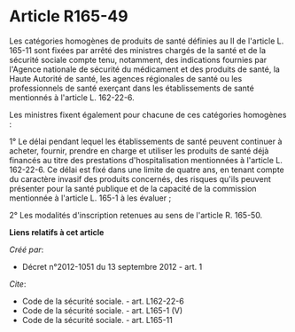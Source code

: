 # Article R165-49

Les catégories homogènes de produits de santé définies au II de l'article L. 165-11 sont fixées par arrêté des ministres
chargés de la santé et de la sécurité sociale compte tenu, notamment, des indications fournies par l'Agence nationale de
sécurité du médicament et des produits de santé, la Haute Autorité de santé, les agences régionales de santé ou les
professionnels de santé exerçant dans les établissements de santé mentionnés à l'article L. 162-22-6. 

Les ministres fixent également pour chacune de ces catégories homogènes : 

1° Le délai pendant lequel les établissements de santé peuvent continuer à acheter, fournir, prendre en charge et utiliser
les produits de santé déjà financés au titre des prestations d'hospitalisation mentionnées à l'article L. 162-22-6. Ce délai
est fixé dans une limite de quatre ans, en tenant compte du caractère invasif des produits concernés, des risques qu'ils
peuvent présenter pour la santé publique et de la capacité de la commission mentionnée à l'article L. 165-1 à les évaluer ; 

2° Les modalités d'inscription retenues au sens de l'article R. 165-50.

**Liens relatifs à cet article**

_Créé par_:

  - Décret n°2012-1051 du 13 septembre 2012 - art. 1

_Cite_:

  - Code de la sécurité sociale. - art. L162-22-6
  - Code de la sécurité sociale. - art. L165-1 (V)
  - Code de la sécurité sociale. - art. L165-11
